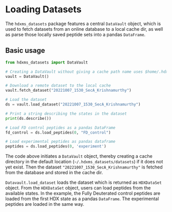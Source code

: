# Loading Datasets

The `hdxms_datasets` package features a central `DataVault` object, which is used to fetch datasets from an online 
database to a local cache dir, as well as parse those locally saved peptide sets into a pandas `DataFrame`.

## Basic usage

```python
from hdxms_datasets import DataVault

# Creating a DataVault without giving a cache path name uses $home/.hdxms_datasets by default
vault = DataVault()

# Download a remote dataset to the local cache
vault.fetch_dataset("20221007_1530_SecA_Krishnamurthy")

# Load the dataset
ds = vault.load_dataset("20221007_1530_SecA_Krishnamurthy")

# Print a string describing the states in the dataset
print(ds.describe())

# Load FD control peptides as a pandas DataFrame
fd_control = ds.load_peptides(0, "FD_control") 

# Load experimental peptides as pandas dataframe
peptides = ds.load_peptides(0, 'experiment')

```

The code above initiates a `DataVault` object, thereby creating a cache directory in the default location 
(`~/.hdxms_datasets/datasets`) if it does not yet exist. Then the dataset `"20221007_1530_SecA_Krishnamurthy"` is fetched 
from the database and stored in the cache dir.

`Datavault.load_dataset` loads the dataset which is returned as `HDXDataSet` object. From the `HDXDataSet` object, 
users can load peptides from the available states. In the example, the Fully Deuterated control peptides are loaded
from the first HDX state as a pandas `DataFrame`. The experimental peptides are loaded in the same way.
